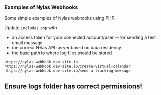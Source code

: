 ### Examples of Nylas Webhooks

Some simple examples of Nylas webhooks using PHP.

Update `includes.php` with
* an access token for your connected account/user
-- for sending a test email message
* the correct Nylas API server based on data residency
* the base path to where log files should be stored

```
https://nylas-webhook.dev-site.io
https://nylas-webhook.dev-site.io/create-virtual-calendar
https://nylas-webhook.dev-site.io/send-a-tracking-message
```


## Ensure logs folder has correct permissions!
